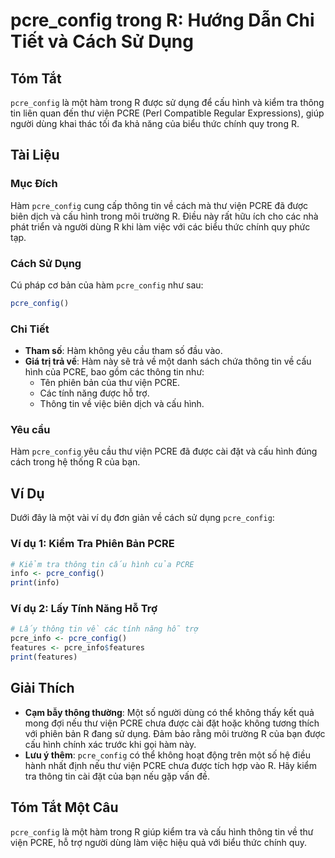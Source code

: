 <!--
Meta Description: # pcre_config trong R: Hướng Dẫn Chi Tiết và Cách Sử Dụng ## Tóm Tắt `pcre_config` là một hàm trong R được sử dụng để cấu hình và kiểm tra thông tin l...
Meta Keywords: pcre_config, thông, pcre, tin, hàm
-->

# pcre_config trong R: Hướng Dẫn Chi Tiết và Cách Sử Dụng

## Tóm Tắt
`pcre_config` là một hàm trong R được sử dụng để cấu hình và kiểm tra thông tin liên quan đến thư viện PCRE (Perl Compatible Regular Expressions), giúp người dùng khai thác tối đa khả năng của biểu thức chính quy trong R.

## Tài Liệu
### Mục Đích
Hàm `pcre_config` cung cấp thông tin về cách mà thư viện PCRE đã được biên dịch và cấu hình trong môi trường R. Điều này rất hữu ích cho các nhà phát triển và người dùng R khi làm việc với các biểu thức chính quy phức tạp.

### Cách Sử Dụng
Cú pháp cơ bản của hàm `pcre_config` như sau:
```R
pcre_config()
```

### Chi Tiết
- **Tham số**: Hàm không yêu cầu tham số đầu vào.
- **Giá trị trả về**: Hàm này sẽ trả về một danh sách chứa thông tin về cấu hình của PCRE, bao gồm các thông tin như:
  - Tên phiên bản của thư viện PCRE.
  - Các tính năng được hỗ trợ.
  - Thông tin về việc biên dịch và cấu hình.

### Yêu cầu
Hàm `pcre_config` yêu cầu thư viện PCRE đã được cài đặt và cấu hình đúng cách trong hệ thống R của bạn.

## Ví Dụ
Dưới đây là một vài ví dụ đơn giản về cách sử dụng `pcre_config`:

### Ví dụ 1: Kiểm Tra Phiên Bản PCRE
```R
# Kiểm tra thông tin cấu hình của PCRE
info <- pcre_config()
print(info)
```

### Ví dụ 2: Lấy Tính Năng Hỗ Trợ
```R
# Lấy thông tin về các tính năng hỗ trợ
pcre_info <- pcre_config()
features <- pcre_info$features
print(features)
```

## Giải Thích
- **Cạm bẫy thông thường**: Một số người dùng có thể không thấy kết quả mong đợi nếu thư viện PCRE chưa được cài đặt hoặc không tương thích với phiên bản R đang sử dụng. Đảm bảo rằng môi trường R của bạn được cấu hình chính xác trước khi gọi hàm này.
- **Lưu ý thêm**: `pcre_config` có thể không hoạt động trên một số hệ điều hành nhất định nếu thư viện PCRE chưa được tích hợp vào R. Hãy kiểm tra thông tin cài đặt của bạn nếu gặp vấn đề.

## Tóm Tắt Một Câu
`pcre_config` là một hàm trong R giúp kiểm tra và cấu hình thông tin về thư viện PCRE, hỗ trợ người dùng làm việc hiệu quả với biểu thức chính quy.